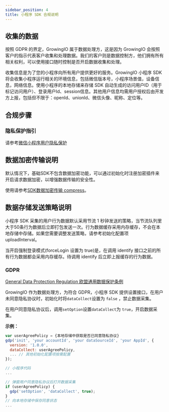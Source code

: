 ```yaml
---
sidebar_position: 4
title: 小程序 SDK 合规说明
---
```


## 收集的数据

按照 GDPR 的界定，GrowingIO 属于数据处理方，这是因为 GrowingIO 会按照客户的指示代表客户收集和处理数据。我们的客户则是数据控制方，他们拥有所有相关权利，可以使用接口随时控制是否开启数据收集和处理。

收集信息是为了您的小程序向所有用户提供更好的服务。GrowingIO 小程序 SDK 将会收集小程序运行相关的环境信息，包括微信版本号，小程序场景值，设备信息，网络信息。使用小程序的本地存储来存储 SDK 自动生成的访问用户ID（用于标记访问用户）、登录用户Id、session信息。其他用户信息均需用户授权后由开发方上报，包括但不限于：openId、unionId、微信头像、昵称、定位等。

## 合规步骤

### 隐私保护指引

请参考[微信小程序用户隐私保护](https://developers.weixin.qq.com/miniprogram/dev/framework/user-privacy/)

## 数据加密传输说明

默认情况下，基础SDK不包含数据加密功能，可以通过初始化时注册加密插件来开启请求数据加密，以增强数据传输的安全性。

使用请参考[SDK数据加密传输 compress](/docs/miniprogram/3.3/initSettings#compress)。

## 数据存储发送策略说明

小程序 SDK 采集的用户行为数据默认采用节流 1 秒钟发送的策略，当节流队列里大于50条行为数据后立即打包发送一次。行为数据缓存采用内存缓存，不会在本地存储中存储。如果您需要调整发送策略，请参考初始化配置项 uploadInterval。

当开启强制登录模式(forceLogin 设置为 true)是，在调用 identify 接口之前的所有行为数据都会采用内存缓存。待调用 identify 后立即上报缓存的行为数据。

### GDPR

[​General Data Protection Regulation 欧盟通用数据保护条例](https://zh.wikipedia.org/wiki/%E6%AD%90%E7%9B%9F%E4%B8%80%E8%88%AC%E8%B3%87%E6%96%99%E4%BF%9D%E8%AD%B7%E8%A6%8F%E7%AF%84)​

GrowingIO 作为数据处理方，为符合 GDPR，小程序 SDK 提供设置接口，在用户未同意隐私协议时，初始化时将`dataCollect`设置为 `false` ，禁止数据采集。

在用户同意隐私协议后，调用`setOption`设置`dataCollect`为 `true`，开启数据采集。

<b>示例：</b>

```js
var userAgreePolicy = {本地存储中获取是否已同意隐私协议}
gdp('init', 'your accountId', 'your dataSourceId', 'your AppId', {
  version: '1.0.0',
  dataCollect: userAgreePolicy,
  ... // 其他初始化配置项按需配置
});

// 小程序代码
...

// 弹窗用户同意隐私协议后打开数据采集
if (userAgreePolicy) {
  gdp('setOption', 'dataCollect', true);
}
// 向本地存储中保存同意状态
...
```
